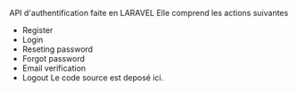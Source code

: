 API d'authentification faite en LARAVEL
Elle comprend les actions suivantes
* Register
* Login
* Reseting password
* Forgot password
* Email verification
* Logout
Le code source est deposé ici.

